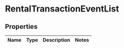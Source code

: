 # RentalTransactionEventList

## Properties
Name | Type | Description | Notes
------------ | ------------- | ------------- | -------------
